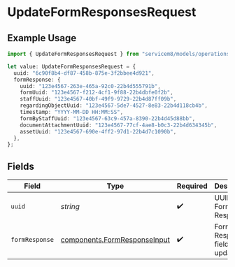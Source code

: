 # UpdateFormResponsesRequest

## Example Usage

```typescript
import { UpdateFormResponsesRequest } from "servicem8/models/operations";

let value: UpdateFormResponsesRequest = {
  uuid: "6c90f8b4-df87-458b-875e-3f2bbee4d921",
  formResponse: {
    uuid: "123e4567-263e-465a-92c0-22b4d555791b",
    formUuid: "123e4567-f212-4cf1-9f88-22b4dbfe0f2b",
    staffUuid: "123e4567-40bf-49f9-9729-22b4d87ff09b",
    regardingObjectUuid: "123e4567-5de7-4527-8e83-22b4d118cb4b",
    timestamp: "YYYY-MM-DD HH:MM:SS",
    formByStaffUuid: "123e4567-63c9-457a-8390-22b4d45d88bb",
    documentAttachmentUuid: "123e4567-77cf-4ae8-b0c3-22b4d634345b",
    assetUuid: "123e4567-690e-4ff2-97d1-22b4d7c1090b",
  },
};
```

## Fields

| Field                                                                        | Type                                                                         | Required                                                                     | Description                                                                  |
| ---------------------------------------------------------------------------- | ---------------------------------------------------------------------------- | ---------------------------------------------------------------------------- | ---------------------------------------------------------------------------- |
| `uuid`                                                                       | *string*                                                                     | :heavy_check_mark:                                                           | UUID of the Form Response                                                    |
| `formResponse`                                                               | [components.FormResponseInput](../../models/components/formresponseinput.md) | :heavy_check_mark:                                                           | Form Response fields to update                                               |